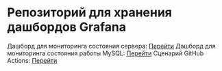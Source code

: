 # Репозиторий для хранения дашбордов Grafana 

Дашборд для мониторинга состояния сервера: [Перейти](https://github.com/Ih8Do0RB3ll/grafana/blob/main/dashboards/%D0%A1%D1%82%D0%B0%D1%82%D0%B8%D1%81%D1%82%D0%B8%D0%BA%D0%B0_%D0%A1%D0%B5%D1%80%D0%B2%D0%B5%D1%80%D0%B0.json)
Дашборд для мониторинга состояния работы MySQL: [Перейти](https://github.com/Ih8Do0RB3ll/grafana/blob/main/dashboards/MySQL_Dashboard.json)
Сценарий GitHub Actions: [Перейти](https://github.com/Ih8Do0RB3ll/grafana/blob/main/.github/workflows/create_pull_request.yml)
